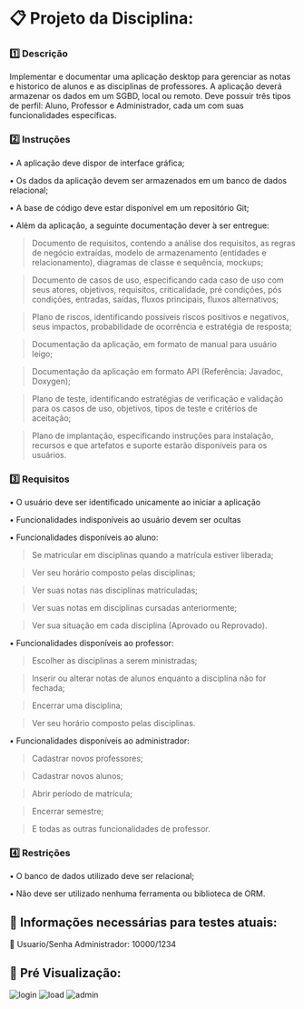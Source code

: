 # :clipboard: **Projeto da Disciplina:**

### :one: Descrição
Implementar e documentar uma aplicação desktop para gerenciar as notas e historico de alunos e as disciplinas de professores. A aplicação deverá armazenar os dados em um SGBD, local ou remoto. Deve possuir três tipos de perfil: Aluno, Professor e Administrador, cada um com suas funcionalidades específicas.

### :two: Instruções

• A aplicação deve dispor de interface gráfica;

• Os dados da aplicação devem ser armazenados em um banco de dados relacional;

• A base de código deve estar disponível em um repositório Git;

• Além da aplicação, a seguinte documentação dever ́a ser entregue:

>  Documento de requisitos, contendo a análise dos requisitos, as regras de negócio extraídas, modelo de armazenamento (entidades e relacionamento), diagramas de classe e sequência, mockups;

>  Documento de casos de uso, especificando cada caso de uso com seus atores, objetivos, requisitos, criticalidade, pré condições, pós condições, entradas, saídas, fluxos principais, fluxos alternativos;

>  Plano de riscos, identificando possíveis riscos positivos e negativos, seus impactos, probabilidade de ocorrência e estratégia de resposta;

>  Documentação da aplicação, em formato de manual para usuário leigo;

>  Documentação da aplicação em formato API (Referência: Javadoc, Doxygen);

>  Plano de teste, identificando estratégias de verificação e validação para os casos de uso, objetivos, tipos de teste e critérios de aceitação;

>  Plano de implantação, especificando instruções para instalação, recursos e que artefatos e suporte estarão disponíveis para os usuários.

### :three: Requisitos

• O usuário deve ser identificado unicamente ao iniciar a aplicação

• Funcionalidades indisponíveis ao usuário devem ser ocultas

• Funcionalidades disponíveis ao aluno:

>  Se matricular em disciplinas quando a matrícula estiver liberada;

>  Ver seu horário composto pelas disciplinas;

>  Ver suas notas nas disciplinas matriculadas;

>  Ver suas notas em disciplinas cursadas anteriormente;

>  Ver sua situação em cada disciplina (Aprovado ou Reprovado).

• Funcionalidades disponíveis ao professor:

>  Escolher as disciplinas a serem ministradas;

>  Inserir ou alterar notas de alunos enquanto a disciplina não for fechada;

>  Encerrar uma disciplina;

>  Ver seu horário composto pelas disciplinas.

• Funcionalidades disponíveis ao administrador:

>  Cadastrar novos professores;

>  Cadastrar novos alunos;

>  Abrir período de matrícula;

>  Encerrar semestre;

>  E todas as outras funcionalidades de professor.

### :four: Restrições

• O banco de dados utilizado deve ser relacional;

• Não deve ser utilizado nenhuma ferramenta ou biblioteca de ORM.


## :key: **Informações necessárias para testes atuais:**

:closed_lock_with_key: Usuario/Senha Administrador: 10000/1234

## :eyes: **Pré Visualização:**

![login](https://user-images.githubusercontent.com/60760405/163730757-4c601dbb-8edf-4633-8a13-ae8503f47732.png)
![load](https://user-images.githubusercontent.com/60760405/163730756-8d43cf1e-dd6a-4d47-8ec1-c983b0f501a1.png)
![admin](https://user-images.githubusercontent.com/60760405/163749569-2700bf9b-7d55-4ddd-b1b6-17170b91294c.png)



